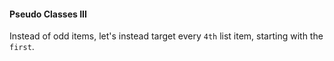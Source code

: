 #### Pseudo Classes III
Instead of odd items, let's instead target every `4th` list item, starting with the `first`.
